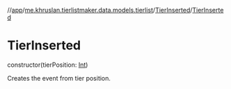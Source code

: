//[app](../../../index.md)/[me.khruslan.tierlistmaker.data.models.tierlist](../index.md)/[TierInserted](index.md)/[TierInserted](-tier-inserted.md)

# TierInserted

constructor(tierPosition: [Int](https://kotlinlang.org/api/latest/jvm/stdlib/kotlin/-int/index.html))

Creates the event from tier position.
